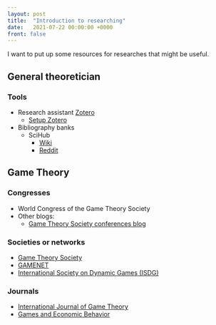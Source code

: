 ```yaml
---
layout: post
title:  "Introduction to researching"
date:   2021-07-22 00:00:00 +0000
front: false
---
```

I want to put up some resources for researches that might be useful.

## General theoretician

### Tools

- Research assistant [Zotero](https://www.zotero.org/)
  - [Setup Zotero](https://www.researchgate.net/publication/325828616_Tutorial_The_Best_Reference_Manager_Setup_Zotero_ZotFile_Cloud_Storage)
- Bibliography banks
  - SciHub
    - [Wiki](https://en.wikipedia.org/wiki/Sci-Hub)
    - [Reddit](https://www.reddit.com/r/scihub/)

## Game Theory

### Congresses

- World Congress of the Game Theory Society
- Other blogs:
  - [Game Theory Society conferences blog](https://gametheorysociety.org/conferences/)

### Societies or networks

- [Game Theory Society](https://gametheorysociety.org/)
- [GAMENET](https://gametheorynetwork.com/)
- [International Society on Dynamic Games (ISDG)](http://www.isdg-site.org/)

### Journals

- [International Journal of Game Theory](https://www.springer.com/journal/182)
- [Games and Economic Behavior](https://www.journals.elsevier.com/games-and-economic-behavior)
